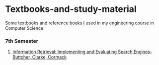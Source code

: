 # Textbooks-and-study-material
Some textbooks and reference books I used in my engineering course in Computer Science

### 7th Semester
<ol>
<li><a href="">Information Retrieval: Implementing and Evaluating Search Engines- Buttcher, Clarke, Cormack</a></li>
</ol>
